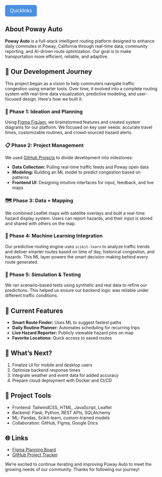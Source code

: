 <style>
  .dropdown {
    position: relative;
    display: inline-block;
  }

  .dropdown-btn {
    background-color: #4A90E2;
    color: white;
    padding: 10px 16px;
    font-size: 16px;
    border: none;
    border-radius: 6px;
    cursor: pointer;
  }

  .dropdown-content {
    display: none;
    position: absolute;
    background-color: #f9f9f9;
    min-width: 260px;
    box-shadow: 0px 8px 16px 0px rgba(0,0,0,0.2);
    z-index: 1;
    border-radius: 6px;
  }

  .dropdown-content a {
    color: black;
    padding: 12px 16px;
    text-decoration: none;
    display: block;
    border-bottom: 1px solid #ddd;
  }

  .dropdown-content a:hover {
    background-color: #f1f1f1;
  }

  .dropdown:hover .dropdown-content {
    display: block;
  }

  .dropdown:hover .dropdown-btn {
    background-color: #357ABD;
  }
</style>

<div class="dropdown">
  <button class="dropdown-btn">Quicklinks</button>
  <div class="dropdown-content">
    <a href="https://github.com/Ahaanv19/Poway_Auto_Frontend/issues/24" target="_blank">Deployment Guide Issue</a>
    <a href="https://github.com/Ahaanv19/Poway_Auto_Frontend/issues/25" target="_blank">Main Page Issue</a>
    <a href="https://github.com/Ahaanv19/Poway_Auto_Frontend/issues/26" target="_blank">Find Best Route Issue</a>
    <a href="https://github.com/Ahaanv19/Poway_Auto_Frontend/issues/26" target="_blank">Favorite Locations Issue</a>
    <a href="https://github.com/Ahaanv19/Poway_Auto_Frontend/issues/28" target="_blank">Daily Routine Issue</a>
    <a href="https://github.com/Ahaanv19/Poway_Auto_Frontend/issues/29" target="_blank">Technical Issue</a>
    <a href="https://github.com/Ahaanv19/Poway_Auto_Backend" target="_blank">GitHub Backend</a>
    <a href="https://github.com/Ahaanv19/Poway_Auto_Frontend" target="_blank">GitHub Frontend</a>
    <a href="https://autonomous.opencodingsociety.com/" target="_blank">Deployed Backend</a>
    <a href="https://github.com/users/Ahaanv19/projects/1/views/1" target="_blank">Kanban Board</a>
    <a href="https://cockpit.stu.nighthawkcodingsociety.com/" target="_blank">Ubuntu Cockpit Deployment</a>
  </div>
</div>


<section class="max-w-5xl mx-auto px-6 py-12 prose prose-lg dark:prose-invert">
  <h1>About Poway Auto</h1>

  <p>
    <strong>Poway Auto</strong> is a full-stack intelligent routing platform designed to enhance daily commutes
    in Poway, California through real-time data, community reporting, and AI-driven route optimization.
    Our goal is to make transportation more efficient, reliable, and adaptive.
  </p>

  <h2>🌱 Our Development Journey</h2>

  <p>
    This project began as a vision to help commuters navigate traffic congestion using smarter tools.
    Over time, it evolved into a complete routing system with real-time data visualization, predictive modeling,
    and user-focused design. Here's how we built it:
  </p>

  <h3>🧠 Phase 1: Ideation and Planning</h3>
  <p>
    Using <a href="https://www.figma.com/board/xwfhCP2XCuN0rcTtno0s83/Welcome-to-FigJam?node-id=0-1" target="_blank">Figma FigJam</a>,
    we brainstormed features and created system diagrams for our platform. We focused on key user needs:
    accurate travel times, customizable routines, and crowd-sourced hazard alerts.
  </p>

  <h3>📋 Phase 2: Project Management</h3>
  <p>
    We used <a href="https://github.com/users/Ahaanv19/projects/1" target="_blank">GitHub Projects</a>
    to divide development into milestones:
  </p>
  <ul>
    <li><strong>Data Collection:</strong> Pulling real-time traffic feeds and Poway open data</li>
    <li><strong>Modeling:</strong> Building an ML model to predict congestion based on patterns</li>
    <li><strong>Frontend UI:</strong> Designing intuitive interfaces for input, feedback, and live maps</li>
  </ul>

  <h3>🗺️ Phase 3: Data + Mapping</h3>
  <p>
    We combined Leaflet maps with satellite overlays and built a real-time hazard display system.
    Users can report hazards, and their input is stored and shared with others on the map.
  </p>

  <h3>🤖 Phase 4: Machine Learning Integration</h3>
  <p>
    Our predictive routing engine uses <code>scikit-learn</code> to analyze traffic trends and deliver
    smarter routes based on time of day, historical congestion, and hazards. This ML layer powers the
    smart decision-making behind every route generated.
  </p>

  <h3>🔄 Phase 5: Simulation & Testing</h3>
  <p>
    We ran scenario-based tests using synthetic and real data to refine our predictions.
    This helped us ensure our backend logic was reliable under different traffic conditions.
  </p>

  <h2>🚀 Current Features</h2>
  <ul>
    <li><strong>Smart Route Finder:</strong> Uses ML to suggest fastest paths</li>
    <li><strong>Daily Routine Planner:</strong> Automates scheduling for recurring trips</li>
    <li><strong>Live Hazard Reporter:</strong> Publicly viewable hazard pins on map</li>
    <li><strong>Favorite Locations:</strong> Quick access to saved routes</li>
  </ul>

  <h2>🧭 What’s Next?</h2>
  <ol>
    <li>Finalize UI for mobile and desktop users</li>
    <li>Optimize backend response times</li>
    <li>Integrate weather and event data for added accuracy</li>
    <li>Prepare cloud deployment with Docker and CI/CD</li>
  </ol>

  <h2>📎 Project Tools</h2>
  <ul>
    <li>Frontend: TailwindCSS, HTML, JavaScript, Leaflet</li>
    <li>Backend: Flask, Python, REST APIs, SQLAlchemy</li>
    <li>ML: Pandas, Scikit-learn, custom-trained models</li>
    <li>Collaboration: GitHub, Figma, Google Docs</li>
  </ul>

  <h2>🌐 Links</h2>
  <ul>
    <li><a href="https://www.figma.com/board/xwfhCP2XCuN0rcTtno0s83/Welcome-to-FigJam?node-id=0-1" target="_blank">Figma Planning Board</a></li>
    <li><a href="https://github.com/users/Ahaanv19/projects/1" target="_blank">GitHub Project Tracker</a></li>
  </ul>

  <p>
    We’re excited to continue iterating and improving Poway Auto to meet the growing needs of our
    community. Thanks for following our journey!
  </p>
</section>




